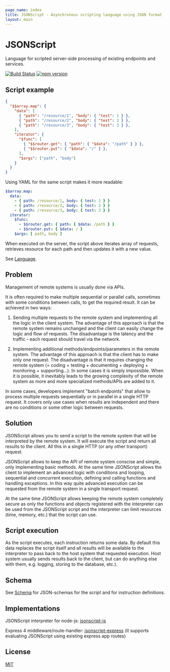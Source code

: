```yaml
---
page_name: index
title: JSONScript - Asynchronous scripting language using JSON format
layout: main
---
```

# JSONScript

Language for scripted server-side processing of existing endpoints and services.

[![Build Status](https://travis-ci.org/JSONScript/jsonscript.svg?branch=master)](https://travis-ci.org/JSONScript/jsonscript)
[![npm version](https://badge.fury.io/js/jsonscript.svg)](https://www.npmjs.com/package/jsonscript)


## Script example

```json
{
  "$$array.map": {
    "data": [
      { "path": "/resource/1", "body": { "test": 1 } },
      { "path": "/resource/2", "body": { "test": 2 } },
      { "path": "/resource/3", "body": { "test": 3 } },
    ],
    "iterator": {
      "$func": [
        { "$$router.get": { "path": { "$data": "/path" } } },
        { "$$router.put": { "$data": "/" } },
      ],
      "$args": ["path", "body"]
    }
  }
}
```

Using YAML for the same script makes it more readable:

```yaml
$$array.map:
  data:
    - { path: /resource/1, body: { test: 1 } }
    - { path: /resource/2, body: { test: 2 } }
    - { path: /resource/3, body: { test: 3 } }
  iterator:
    $func:
      - $$router.get: { path: { $data: /path } }
      - $$router.put: { $data: / }
    $args: [ path, body ]
```

When executed on the server, the script above iterates array of requests, retrieves resource for each path and then updates it with a new value.

See [Language](language.html).


## Problem

Management of remote systems is usually done via APIs.

It is often required to make multiple sequential or parallel calls, sometimes with some conditions between calls, to get the required result. It can be achieved in two ways:

1. Sending multiple requests to the remote system and implementing all the logic in the client system. The advantage of this approach is that the remote system remains unchanged and the client can easily change the logic and flow of requests. The disadvantage is the latency and the traffic - each request should travel via the network.

2. Implementing additional methods/endpoints/parameters in the remote system. The advantage of this approach is that the client has to make only one request. The disadvantage is that it requires changing the remote system (= coding + testing + documenting + deploying + monitoring + supporting...). In some cases it is simply impossible. When it is possible, it inevitably leads to the growing complexity of the remote system as more and more specialized methods/APIs are added to it. 

In some cases, developers implement "batch endpoints" that allow to process multiple requests sequentially or in parallel in a single HTTP request. It covers only use cases when results are independent and there are no conditions or some other logic between requests.


## Solution

JSONScript allows you to send a script to the remote system that will be interpreted by the remote system. It will execute the script and return all results to the client. All this in a single HTTP (or any other transport) request.

JSONScript allows to keep the API of remote system conscise and simple, only implementing basic methods. At the same time JSONScript allows the client to implement an advanced logic with conditions and looping, sequential and concurrent execution, defining and calling functions and handling exceptions. In this way quite advanced execution can be requested from the remote system in a single transport request.

At the same time JSONScript allows keeping the remote system completely secure as only the functions and objects registered with the interpreter can be used from the JSONScript script and the interpreter can limit resources (time, memory, etc.) that the script can use.


## Script execution

As the script executes, each instruction returns some data. By default this data replaces the script itself and all results will be available to the interpreter to pass back to the host system that requested execution. Host system usually sends results back to the client, but can do anything else with them, e.g. logging, storing to the database, etc.).


## Schema

See [Schema](schema.html) for JSON-schemas for the script and for instruction definitions.


## Implementations

JSONScript interpreter for node-js: [jsonscript-js](https://github.com/epoberezkin/jsonscript-js)

Express 4 middleware/route-handler: [jsonscript-express](https://github.com/JSONScript/jsonscript-express) (it supports evaluating JSONScript using existing express app routes)


## License

[MIT](license.html)
